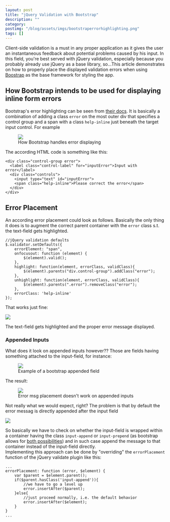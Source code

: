 ```yaml
---
layout: post
title: "jQuery Validation with Bootstrap"
description: ""
category:
postimg: "/blog/assets/imgs/bootstraperrorhighlighting.png"
tags: []
---
```


Client-side validation is a must in any proper application as it gives the user an instantaneous feedback about potential problems caused by his input. In this field, you're best served with jQuery validation, especially because you probably already use jQuery as a base library, so...This article demonstrates on how to properly place the displayed validation errors when using [Boostrap](http://twitter.github.com/bootstrap/) as the base framework for styling the app.

## How Bootstrap intends to be used for displaying inline form errors

Bootstrap's error highlighting can be seen from [their docs](http://twitter.github.com/bootstrap/base-css.html#forms). It is basically a combination of adding a class `error` on the most outer div that specifies a control group and a span with a class `help-inline` just beneath the target input control. For example

<figure>
    <img src="/blog/assets/imgs/bootstraperrorhighlighting.png" />
    <figcaption>How Bootstrap handles error displaying</figcaption>
</figure>

The according HTML code is something like this:

    <div class="control-group error">
      <label class="control-label" for="inputError">Input with error</label>
      <div class="controls">
        <input type="text" id="inputError">
        <span class="help-inline">Please correct the error</span>
      </div>
    </div>

## Error Placement

An according error placement could look as follows. Basically the only thing it does is to augment the correct parent container with the `error` class s.t. the text-field gets highlighted.

    //jQuery validation defaults
    $.validator.setDefaults({
        errorElement: "span",
        onfocusout: function (element) {
            $(element).valid();
        },
        highlight: function(element, errorClass, validClass){
            $(element).parents("div.control-group").addClass("error");
        },
        unhighlight: function(element, errorClass, validClass){
            $(element).parents(".error").removeClass("error");
        },
        errorClass: 'help-inline'
    });

That works just fine:

![](/blog/assets/imgs/bootstrapvalidate_inputs_working.png)

The text-field gets highlighted and the proper error message displayed.

### Appended Inputs
What does it look on appended inputs however?? Those are fields having something attached to the input-field, for instance:
<figure>
    <img src="/blog/assets/imgs/bootstrapvalidate_appendedinputs_sample.png" />
    <figcaption>Example of a bootstrap appended field</figcaption>
</figure>

The result:
<figure>
    <img src="/blog/assets/imgs/bootstrapvalidate_appendedinputs_wrong.png" />
    <figcaption>Error msg placement doesn't work on appended inputs</figcaption>
</figure>

Not really what we would expect, right? The problem is that by default the error messag is directly appended after the input field

![](/blog/assets/imgs/bootstrapvalidate_appendedinputs_wrongcode.png)

So basically we have to check on whether the input-field is wrapped within a container having the class `input-append` or `input-prepend` (as bootstrap allows for [both possibilities](http://twitter.github.com/bootstrap/base-css.html#forms)) and in such case append the message to that container instead of the input-field directly.  
Implementing this approach can be done by "overriding" the `errorPlacement` function of the jQuery validate plugin like this:

    ...
    errorPlacement: function (error, $element) {
        var $parent = $element.parent();
        if($parent.hasClass('input-append')){
            //we have to go a level up
            error.insertAfter($parent);
        }else{
            //just proceed normally, i.e. the default behavior
            error.insertAfter($element);
        }
    }
    ...


